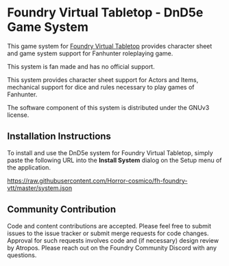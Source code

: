 # Foundry Virtual Tabletop - DnD5e Game System

This game system for [Foundry Virtual Tabletop](http://foundryvtt.com) provides character sheet and game system 
support for Fanhunter roleplaying game.

This system is fan made and has no official support.

This system provides character sheet support for Actors and Items, mechanical support for dice and rules necessary to
play games of Fanhunter.

The software component of this system is distributed under the GNUv3 license.

## Installation Instructions

To install and use the DnD5e system for Foundry Virtual Tabletop, simply paste the following URL into the 
**Install System** dialog on the Setup menu of the application.

https://raw.githubusercontent.com/Horror-cosmico/fh-foundry-vtt/master/system.json

## Community Contribution

Code and content contributions are accepted. Please feel free to submit issues to the issue tracker or submit merge
requests for code changes. Approval for such requests involves code and (if necessary) design review by Atropos. Please
reach out on the Foundry Community Discord with any questions.